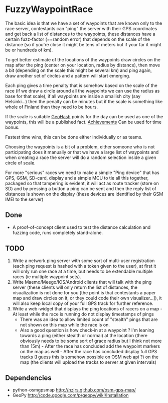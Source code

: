 FuzzyWaypointRace
=================

The basic idea is that we have a set of waypoints that are known only to the race server, 
contestants can "ping" the server with their GPS coordinates and get back a list of distances to the waypoints,
these distances have a certain fuzz-factor (==random error) that depends on the scale of the distance
(so if you're close it might be tens of meters but if your far it might be or hundreds of km).

To get better estimate of the locations of the waypoints draw circles on the map after the ping (center on your location,
radius by distance), then move a bit (depending on the scale this might be several km) and ping again, draw another set of circles
and a pattern will start emerging.

Each ping gives a time penalty that is somehow based on the scale of the race (if we draw a circle around all 
the waypoints we can use the radius as base for that scale), if all waypoints are inside a smallish city (say Helsinki...)
then the penalty can be minutes but if the scale is something like whole of Finland then they need to be hours.

If the scale is suitable [GeoHash][1] points for the day can be used as one of the waypoints, this will be a published fact.
[Achievements][2] Can be used for time bonus.

Fastest time wins, this can be done either individually or as teams.

[1]: http://wiki.xkcd.com/geohashing/The_Algorithm
[2]: http://wiki.xkcd.com/geohashing/Achievements

Choosing the waypoints is a bit of a problem, either someone who is not participating does it manually or that we have a 
large list of waypoints and when creating a race the server will do a random selection inside a given circle of scale.  

For more "serious" races we need to make a simple "Ping device" that has GPS, GSM, SD-card, display and a simple MCU to tie
all this together, packaged so that tampering is evident, it will act as route tracker (store on SD) and by pressing a button a ping
can be sent and then the reply list of distances is shown on the display (these devices are identified by their GSM IMEI to the server)

## Done

  - A proof-of-concept client used to test the distance calculation and fuzzing code, runs completely stand-alone.

## TODO

  1. Write a network ping server with some sort of multi-user registration (each ping request is hashed with a token given to the user), at first it will
     only run one race at a time, but needs to be extendable multiple races (ie multiple waypoint sets).
  2. Write Maemo/Meego/IOS/Android clients that will talk with the ping server (these clients will only return the list of distances, the visualization
     is not done for you [the point is that contestants a paper map and draw circles on it, or they could code their own visualizer...]), it
     will also keep local copy of your full GPS track for further reference.
  3. Write a web-widget that displays the ping locations of racers on a map
    - At least while the race is running do not display timestamps of pings
      - There was an idea to allow limited count of "stealth" pings that are not shown on this map while the race is on.
      - Also a good question is how check-in at a waypoint ? I'm leaning towards a ping (either stealth or normal) at the location (there obviously needs to be some sort of grace radius but I think not more than 15m)
    - After the race has concluded add the waypoint markers on the map as well
    - After the race has concluded display full GPS tracks (I guess this is somehow possible on OSM web api ?) on the map (the clients will upload the tracks to server at given intervals)

## Dependencies

  - python-osmgpsmap http://nzjrs.github.com/osm-gps-map/
  - GeoPy http://code.google.com/p/geopy/wiki/Installation


